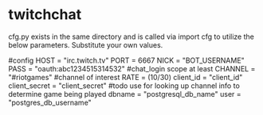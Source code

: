 # twitchchat

cfg.py exists in the same directory and is called via import cfg to utilize the below parameters. Substitute your own values.

#config
HOST = "irc.twitch.tv"
PORT = 6667
NICK = "BOT_USERNAME"
PASS = "oauth:abc1234515314532" #chat_login scope at least
CHANNEL = "#riotgames" #channel of interest
RATE = (10/30)
client_id = "client_id"
client_secret = "client_secret" #todo use for looking up channel info to determine game being played
dbname = "postgresql_db_name"
user = "postgres_db_username"
